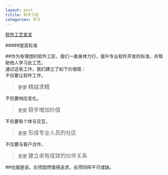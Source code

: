 ```yaml
---
layout: post
titile: 软件工匠
categories: 学习
---
```

[软件工艺宣言](http://manifesto.softwarecraftsmanship.org/#/zh-cn)  

#####提高标准


##作为有理想的软件工匠，我们一直身体力行，提升专业软件开发的标准，并帮助他人学习此工艺。  
通过这些工作，我们建立了如下价值观：  
不仅要让软件工作，  
> 更要 <big>精益求精</big>  

不仅要响应变化，  
> 更要 <big>稳步增加价值</big>  

不仅要有个体与交互，  
> 更要 <big>形成专业人员的社区</big>  

不仅要与客户合作，  
> 更要 <big>建立卓有成效的伙伴关系</big>  

##也就是说，左项固然值得追求，右项同样不可或缺。
